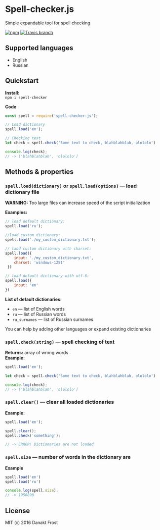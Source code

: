 # Spell-checker.js
Simple expandable tool for spell checking  

[![npm](https://img.shields.io/npm/v/spell-checker-js.svg?style=flat-square)](https://www.npmjs.com/package/spell-checker-js)
[![Travis branch](https://img.shields.io/travis/danakt/spell-checker.js/master.svg?style=flat-square)](https://travis-ci.org/danakt/spell-checker.js)

## Supported languages
* English
* Russian

## Quickstart
**Install:**  
`npm i spell-checker`

**Code**
```js
const spell = require('spell-checker-js');

// Load dictionary
spell.load('en');

// Checking text
let check = spell.check('Some text to check, blahblahblah, olololo')

console.log(check);
// -> ['blahblahblah', 'olololo']
```

## Methods & properties
### `spell.load(dictionary)` or `spell.load(options)` — load dictionary file
**WARNING:** Too large files can increase speed of the script initialization  

**Examples:**
```js
// load default dictionary:
spell.load('ru');

//load custom dictionary:
spell.load('./my_custom_dictionary.txt');

// laod custom dictionary with charset:
spell.load({
    input: './my_custom_dictionary.txt',
    charset: 'windows-1251'
 })

// load default dictionary with utf-8:
spell.load({
    input: 'en'
})
```

**List of default dictionaries:**
* `en` — list of English words
* `ru` — list of Russian words
* `ru_surnames` — list of Russian surnames

You can help by adding other languages or expand existing dictionaries

### `spell.check(string)` — spell checking of text
**Returns:** array of wrong words  
**Example:**
```js
spell.load('en');

let check = spell.check('Some text to check, blahblahblah, olololo')

console.log(check);
// -> ['blahblahblah', 'olololo']
```

### `spell.clear()` — clear all loaded dictionaries
**Example:**
```js
spell.load('en');

spell.clear();
spell.check('something');

// -> ERROR! Dictionaries are not loaded
```

### `spell.size` — number of words in the dictionary are
**Example**
```js
spell.load('en')
spell.load('ru')

console.log(spell.size);
// -> 1956898
```

## License
MIT (c) 2016 Danakt Frost

